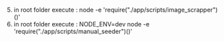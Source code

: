 5) in root folder execute : node -e 'require("./app/scripts/image_scrapper")()'
6) in root folder execute : NODE_ENV=dev node -e 'require("./app/scripts/manual_seeder")()'
